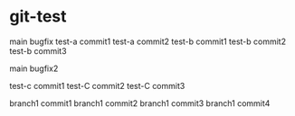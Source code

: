 # git-test


main bugfix
test-a commit1
test-a commit2
test-b commit1
test-b commit2
test-b commit3

main bugfix2

test-c commit1
test-C commit2
test-C commit3

branch1 commit1
branch1 commit2
branch1 commit3
branch1 commit4
